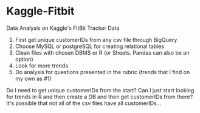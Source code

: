 # Kaggle-Fitbit
Data Analysis on Kaggle's FitBit Tracker Data

1. First get unique customerIDs from any csv file through BigQuery
2. Choose MySQL or postgreSQL for creating relational tables
3. Clean files with chosen DBMS or R (or Sheets. Pandas can also be an option)
4. Look for more trends
5. Do analysis for questions presented in the rubric (trends that I find on my own as #1)

Do I need to get unique customerIDs from the start? Can I just start looking for trends in R and then create a DB and then get customerIDs from there? It's possible that not all of the csv files have all customerIDs...